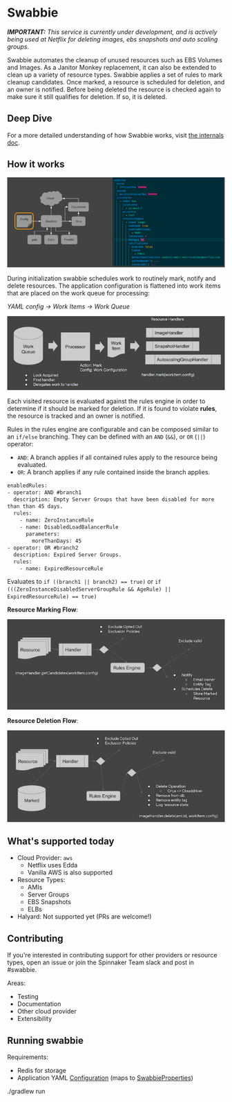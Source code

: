 # Swabbie

_**IMPORTANT:** This service is currently under development, and is actively being used at Netflix for deleting images, 
ebs snapshots and auto scaling groups._

Swabbie automates the cleanup of unused resources such as EBS Volumes and Images.
As a Janitor Monkey replacement, it can also be extended to clean up a variety of resource types.
Swabbie applies a set of rules to mark cleanup candidates. 
Once marked, a resource is scheduled for deletion, and an owner is notified.
Before being deleted the resource is checked again to make sure it still qualifies for deletion.
If so, it is deleted.

## Deep Dive

For a more detailed understanding of how Swabbie works, visit [the internals doc](INTERNALS.md).

## How it works

![](swabbie-core/src/resources/swabbie-config.png)

During initialization swabbie schedules work to routinely mark, notify and delete resources.
The application configuration is flattened into work items that are placed on the work queue for processing:

*YAML config -> Work Items -> Work Queue*

![](swabbie-core/src/resources/swabbie-work-items.png)

Each visited resource is evaluated against the rules engine in order to determine if it should be marked for deletion.
If it is found to violate **rules**, the resource is tracked and an owner is notified.

Rules in the rules engine are configurable and can be composed similar to an `if/else` branching.
They can be defined with an `AND` (`&&`), or `OR` (`||`) operator:
 
- `AND`: A branch applies if all contained rules apply to the resource being evaluated.
- `OR`: A branch applies if any rule contained inside the branch applies.

```
enabledRules:
- operator: AND #branch1
  description: Empty Server Groups that have been disabled for more than than 45 days.
  rules:
    - name: ZeroInstanceRule
    - name: DisabledLoadBalancerRule
      parameters:
        moreThanDays: 45
- operator: OR #branch2
  description: Expired Server Groups.
  rules:
    - name: ExpiredResourceRule
```

Evaluates to `if ((branch1 || branch2) == true)` or `if (((ZeroInstanceDisabledServerGroupRule && AgeRule) || ExpiredResourceRule) == true)`

**Resource Marking Flow**:

![Mark Flow](swabbie-core/src/resources/marking.png)

**Resource Deletion Flow**:

![Delete Flow](swabbie-core/src/resources/delete.png)
## What's supported today
- Cloud Provider: `aws`
  * Netflix uses Edda
  * Vanilla AWS is also supported
- Resource Types:
  * AMIs
  * Server Groups
  * EBS Snapshots
  * ELBs
- Halyard: Not supported yet (PRs are welcome!)
  
## Contributing
If you're interested in contributing support for other providers or resource types, open an issue or join 
the Spinnaker Team slack and post in #swabbie.

Areas:
- Testing
- Documentation
- Other cloud provider
- Extensibility
 
## Running swabbie
Requirements: 
- Redis for storage
- Application YAML [Configuration](swabbie-core/src/resources/swabbie.yml) (maps to [SwabbieProperties](swabbie-core/src/main/kotlin/com/netflix/spinnaker/config/SwabbieProperties.kt))

./gradlew run


